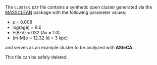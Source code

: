 The `CLUSTER.DAT` file contains a synthetic open cluster generated
via the [MASSCLEAN][1] package with the following parameter values:

- z = 0.008
- log(age) = 8.0
- E(B-V) = 032 (Av = 1.0)
- (m-M)o = 12.32 (d = 3 kpc)

and serves as an example cluster to be analyzed with **ASteCA**.

This file can be safely deleted.

[1]: http://www.physics.uc.edu/~bogdan/massclean/